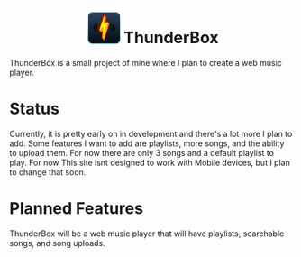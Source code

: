# <div align="center"><img src="public/ThunderBox.png" alt="Logo" style="vertical-align: bottom; width: 70px; height: 70px;">ThunderBox</div>
ThunderBox is a small project of mine where I plan to create a web music player.

# Status

Currently, it is pretty early on in development and there's a lot more I plan to add.
Some features I want to add are playlists, more songs, and the ability to upload them.
For now there are only 3 songs and a default playlist to play.
For now This site isnt designed to work with Mobile devices, but I plan to change that soon.

# Planned Features

ThunderBox will be a web music player that will have playlists, searchable songs, and song uploads.
